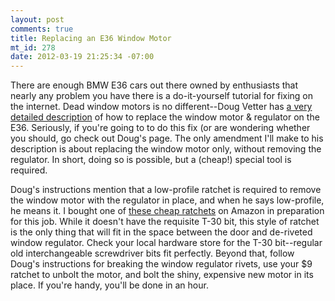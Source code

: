 ```yaml
--- 
layout: post
comments: true
title: Replacing an E36 Window Motor
mt_id: 278
date: 2012-03-19 21:25:34 -07:00
---
```

There are enough BMW E36 cars out there owned by enthusiasts that nearly any problem you have there is a do-it-yourself tutorial for fixing on the internet. Dead window motors is no different--Doug Vetter has [a very detailed description](http://www.dvatp.com/bmw/diy/power_window/) of how to replace the window motor & regulator on the E36.  Seriously, if you're going to to do this fix (or are wondering whether you should, go check out Doug's page.  The only amendment I'll make to his description is about replacing the window motor only, without removing the regulator.  In short, doing so is possible, but a (cheap!) special tool is required.

Doug's instructions mention that a low-profile ratchet is required to remove the window motor with the regulator in place, and when he says low-profile, he means it.  I bought one of [these cheap ratchets](http://www.amazon.com/gp/product/B000XYOUS6/ref=as_li_qf_sp_asin_il_tl?ie=UTF8&tag=dinomitenet-20&linkCode=as2&camp=1789&creative=9325&creativeASIN=B000XYOUS6) on Amazon in preparation for this job.  While it doesn't have the requisite T-30 bit, this style of ratchet is the only thing that will fit in the space between the door and de-riveted window regulator.  Check your local hardware store for the T-30 bit--regular old interchangeable screwdriver bits fit perfectly.  Beyond that, follow Doug's instructions for breaking the window regulator rivets, use your $9 ratchet to unbolt the motor, and bolt the shiny, expensive new motor in its place.  If you're handy, you'll be done in an hour. 
